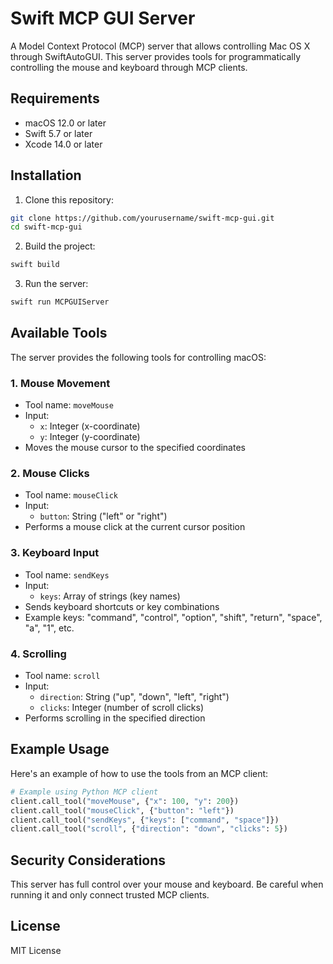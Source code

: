 # Swift MCP GUI Server

A Model Context Protocol (MCP) server that allows controlling Mac OS X through SwiftAutoGUI. This server provides tools for programmatically controlling the mouse and keyboard through MCP clients.

## Requirements

- macOS 12.0 or later
- Swift 5.7 or later
- Xcode 14.0 or later

## Installation

1. Clone this repository:
```bash
git clone https://github.com/yourusername/swift-mcp-gui.git
cd swift-mcp-gui
```

2. Build the project:
```bash
swift build
```

3. Run the server:
```bash
swift run MCPGUIServer
```

## Available Tools

The server provides the following tools for controlling macOS:

### 1. Mouse Movement
- Tool name: `moveMouse`
- Input:
  - `x`: Integer (x-coordinate)
  - `y`: Integer (y-coordinate)
- Moves the mouse cursor to the specified coordinates

### 2. Mouse Clicks
- Tool name: `mouseClick`
- Input:
  - `button`: String ("left" or "right")
- Performs a mouse click at the current cursor position

### 3. Keyboard Input
- Tool name: `sendKeys`
- Input:
  - `keys`: Array of strings (key names)
- Sends keyboard shortcuts or key combinations
- Example keys: "command", "control", "option", "shift", "return", "space", "a", "1", etc.

### 4. Scrolling
- Tool name: `scroll`
- Input:
  - `direction`: String ("up", "down", "left", "right")
  - `clicks`: Integer (number of scroll clicks)
- Performs scrolling in the specified direction

## Example Usage

Here's an example of how to use the tools from an MCP client:

```python
# Example using Python MCP client
client.call_tool("moveMouse", {"x": 100, "y": 200})
client.call_tool("mouseClick", {"button": "left"})
client.call_tool("sendKeys", {"keys": ["command", "space"]})
client.call_tool("scroll", {"direction": "down", "clicks": 5})
```

## Security Considerations

This server has full control over your mouse and keyboard. Be careful when running it and only connect trusted MCP clients.

## License

MIT License 